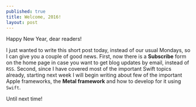 ```yaml
---
published: true
title: Welcome, 2016!
layout: post
---
```

Happy New Year, dear readers!

I just wanted to write this short post today, instead of our usual Mondays, so I can give you a couple of good news. First, now there is a __Subscribe__ form on the home page in case you want to get blog updates by email, instead of `RSS`. Second, since I have covered most of the important Swift topics already, starting next week I will begin writing about few of the important Apple frameworks, the __Metal framework__ and how to develop for it using `Swift`.

Until next time!